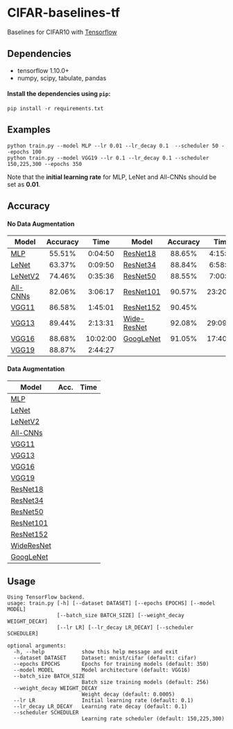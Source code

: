 # CIFAR-baselines-tf
Baselines for CIFAR10 with [Tensorflow](https://www.tensorflow.org/)

## Dependencies
- tensorflow 1.10.0+
- numpy, scipy, tabulate, pandas

#### Install the dependencies using `pip`:
```
pip install -r requirements.txt
```

## Examples
```
python train.py --model MLP --lr 0.01 --lr_decay 0.1  --scheduler 50 --epochs 100
python train.py --model VGG19 --lr 0.1 --lr_decay 0.1 --scheduler 150,225,300 --epochs 350
```
Note that the __initial learning rate__ for MLP, LeNet and All-CNNs should be set as __0.01__.

## Accuracy
#### No Data Augmentation
| Model             | Accuracy    | Time        | Model             | Accuracy    | Time        |
| ----------------- |:-----------:|:-----------:| ----------------- |:-----------:|:-----------:|
| [MLP](https://github.com/wangjksjtu/CIFAR-baselines-tf/blob/master/models/mlp.py)     | 55.51%    | 0:04:50   | [ResNet18](https://arxiv.org/abs/1512.03385)      | 88.65%    | 4:15:37   |
| [LeNet](http://yann.lecun.com/exdb/publis/pdf/lecun-01a.pdf)  | 63.37%    | 0:09:50   | [ResNet34](https://arxiv.org/abs/1512.03385)      | 88.84%    | 6:58:28    |
| [LeNetV2](https://github.com/wangjksjtu/CIFAR-baselines-tf/blob/master/models/lenet_v2.py)        | 74.46%    | 0:35:36   | [ResNet50](https://arxiv.org/abs/1512.03385)      | 88.55%    | 7:00:00   |
| [All-CNNs](https://arxiv.org/abs/1412.6806)       | 82.06%    | 3:06:17   | [ResNet101](https://arxiv.org/abs/1512.03385)     | 90.57%    | 23:20:10  |
| [VGG11](https://arxiv.org/abs/1409.1556)          | 86.58%    | 1:45:01   | [ResNet152](https://arxiv.org/abs/1512.03385)     | 90.45%    |           |
| [VGG13](https://arxiv.org/abs/1409.1556)          | 89.44%    | 2:13:31   | [Wide-ResNet](https://arxiv.org/pdf/1605.07146)   | 92.08%    | 29:09:18  |
| [VGG16](https://arxiv.org/abs/1409.1556)          | 88.68%    | 10:02:00  | [GoogLeNet](https://arxiv.org/abs/1409.4842)      | 91.05%    | 17:40:48  |
| [VGG19](https://arxiv.org/abs/1409.1556)          | 88.87%    | 2:44:27   |

#### Data Augmentation
| Model             | Acc.        | Time        | 
| ----------------- |:-----------:|:-----------:|
| [MLP](https://github.com/wangjksjtu/CIFAR-baselines-tf/blob/master/models/mlp.py)     |           |           |
| [LeNet](http://yann.lecun.com/exdb/publis/pdf/lecun-01a.pdf)  |           |           |
| [LeNetV2](https://github.com/wangjksjtu/CIFAR-baselines-tf/blob/master/models/lenet_v2.py)        |           |           |
| [All-CNNs](https://arxiv.org/abs/1412.6806)       |           |           |
| [VGG11](https://arxiv.org/abs/1409.1556)          |           |           |
| [VGG13](https://arxiv.org/abs/1409.1556)          |           |           |
| [VGG16](https://arxiv.org/abs/1409.1556)          |           |           |    
| [VGG19](https://arxiv.org/abs/1409.1556)          |           |           |
| [ResNet18](https://arxiv.org/abs/1512.03385)      |           |           |
| [ResNet34](https://arxiv.org/abs/1512.03385)      |           |           |
| [ResNet50](https://arxiv.org/abs/1512.03385)      |           |           |
| [ResNet101](https://arxiv.org/abs/1512.03385)     |           |           |
| [ResNet152](https://arxiv.org/abs/1512.03385)     |           |           |
| [WideResNet](https://arxiv.org/pdf/1605.07146)    |           |           |
| [GoogLeNet](https://arxiv.org/abs/1409.4842)      |           |           |

<!-- TODO
| [DenseNet121](https://arxiv.org/abs/1608.06993)   |           |           |
| [MobileNet](https://arxiv.org/abs/1704.04861)     |           |           |
| [MobileNetV2](https://arxiv.org/abs/1801.04381)   |           |           |
-->

<!-- TODO*2
| [ShuffleNet](https://arxiv.org/abs/1707.01083)    |           |           |
| [ShuffleNetV2](https://arxiv.org/abs/1807.11164)  |           |           |
-->


## Usage
```
Using TensorFlow backend.
usage: train.py [-h] [--dataset DATASET] [--epochs EPOCHS] [--model MODEL]
                [--batch_size BATCH_SIZE] [--weight_decay WEIGHT_DECAY]
                [--lr LR] [--lr_decay LR_DECAY] [--scheduler SCHEDULER]

optional arguments:
  -h, --help            show this help message and exit
  --dataset DATASET     Dataset: mnist/cifar (default: cifar)
  --epochs EPOCHS       Epochs for training models (default: 350)
  --model MODEL         Model architecture (default: VGG16)
  --batch_size BATCH_SIZE
                        Batch size training models (default: 256)
  --weight_decay WEIGHT_DECAY
                        Weight decay (default: 0.0005)
  --lr LR               Initial learning rate (default: 0.1)
  --lr_decay LR_DECAY   Learning rate decay (default: 0.1)
  --scheduler SCHEDULER
                        Learning rate scheduler (default: 150,225,300)
```
